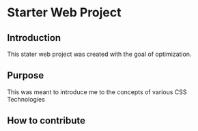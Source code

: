 # Starter Web Project

## Introduction 
This stater web project was created with the goal of optimization.

## Purpose 
This was meant to introduce me to the concepts of various CSS Technologies

## How to contribute